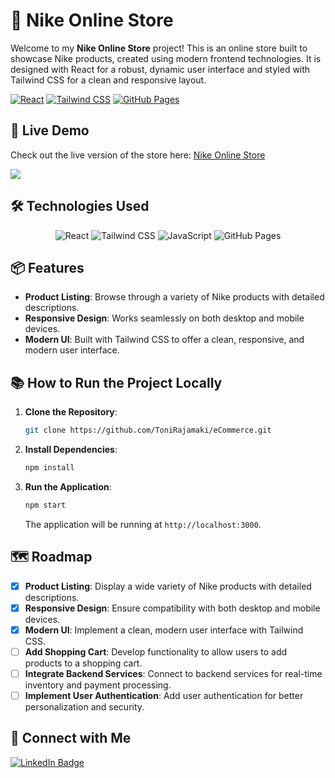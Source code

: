 # 🛒 Nike Online Store

Welcome to my **Nike Online Store** project! This is an online store built to showcase Nike products, created using modern frontend technologies. It is designed with React for a robust, dynamic user interface and styled with Tailwind CSS for a clean and responsive layout.

[![React](https://img.shields.io/badge/React-%2361DAFB.svg?style=for-the-badge&logo=react&logoColor=white)](https://reactjs.org/) [![Tailwind CSS](https://img.shields.io/badge/TailwindCSS-%2306B6D4.svg?style=for-the-badge&logo=tailwind-css&logoColor=white)](https://tailwindcss.com/) [![GitHub Pages](https://img.shields.io/badge/Hosted_on-GitHub_Pages-%23333.svg?style=for-the-badge&logo=github&logoColor=white)](https://pages.github.com/)

## 🚀 Live Demo

Check out the live version of the store here: [Nike Online Store](https://tonirajamaki.github.io/eCommerce/)

![](demogif.gif)

## 🛠️ Technologies Used

<p align="center">
  <img src="https://img.shields.io/badge/React-%2361DAFB.svg?style=for-the-badge&logo=react&logoColor=white" alt="React" />
  <img src="https://img.shields.io/badge/TailwindCSS-%2306B6D4.svg?style=for-the-badge&logo=tailwind-css&logoColor=white" alt="Tailwind CSS" />
  <img src="https://img.shields.io/badge/JavaScript-%23F7DF1E.svg?style=for-the-badge&logo=javascript&logoColor=black" alt="JavaScript" />
  <img src="https://img.shields.io/badge/GitHub_Pages-%23333.svg?style=for-the-badge&logo=github&logoColor=white" alt="GitHub Pages" />
</p>

## 📦 Features

- **Product Listing**: Browse through a variety of Nike products with detailed descriptions.
- **Responsive Design**: Works seamlessly on both desktop and mobile devices.
- **Modern UI**: Built with Tailwind CSS to offer a clean, responsive, and modern user interface.

## 📚 How to Run the Project Locally

1. **Clone the Repository**:
   ```sh
   git clone https://github.com/ToniRajamaki/eCommerce.git
   ```
2. **Install Dependencies**:
   ```sh
   npm install
   ```
3. **Run the Application**:
   ```sh
   npm start
   ```
   The application will be running at `http://localhost:3000`.

## 🗺️ Roadmap

- [x] **Product Listing**: Display a wide variety of Nike products with detailed descriptions.
- [x] **Responsive Design**: Ensure compatibility with both desktop and mobile devices.
- [x] **Modern UI**: Implement a clean, modern user interface with Tailwind CSS.
- [ ] **Add Shopping Cart**: Develop functionality to allow users to add products to a shopping cart.
- [ ] **Integrate Backend Services**: Connect to backend services for real-time inventory and payment processing.
- [ ] **Implement User Authentication**: Add user authentication for better personalization and security.

## 🤝 Connect with Me

<p align="left">
  <a href="https://linkedin.com/in/toni-rajam%C3%A4ki-025055283" target="_blank">
    <img src="https://img.shields.io/badge/LinkedIn-Connect-blue?style=for-the-badge&logo=linkedin" alt="LinkedIn Badge" />
  </a>
</p>
